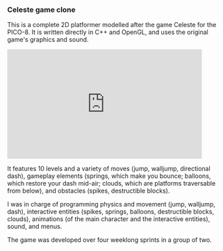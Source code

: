 ### Celeste game clone

This is a complete 2D platformer modelled after the game Celeste for the PICO-8. It is written directly in C++ and OpenGL, and uses the original game's graphics and sound.

<iframe width="448" height="252" src="https://eduarddv.github.io/assets/videos/celeste.mp4" frameborder="0" allowfullscreen></iframe>

It features 10 levels and a variety of moves (jump, walljump, directional dash), gameplay elements (springs, which make you bounce; balloons, which restore your dash mid-air; clouds, which are platforms traversable from below), and obstacles (spikes, destructible blocks).

I was in charge of programming physics and movement (jump, walljump, dash), interactive entities (spikes, springs, balloons, destructible blocks, clouds), animations (of the main character and the interactive entities), sound, and menus.

The game was developed over four weeklong sprints in a group of two. <!-- You can view the corresponding Trello board here: -->